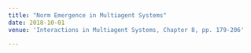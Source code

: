 ```yaml
---
title: "Norm Emergence in Multiagent Systems"
date: 2018-10-01
venue: 'Interactions in Multiagent Systems, Chapter 8, pp. 179-206'

---
```

